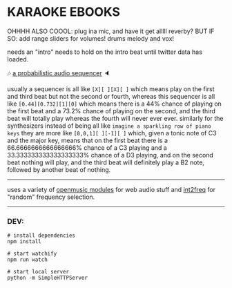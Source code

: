 # KARAOKE EBOOKS




OHHHH ALSO COOOL:
plug ina  mic, and have it get alllll reverby?
BUT IF SO: add range sliders for volumes! drums melody and vox!




needs an "intro"
needs to hold on the intro beat until twitter data has loaded.












:notes: [a probabilistic audio sequencer](http://coleww.github.io/problumz/) :speaker:

usually a sequencer is all like `[X][ ][X][ ]` which means play on the first and third beat but not the second or fourth, whereas this sequencer is all like `[0.44][0.732][1][0]` which means there is a 44% chance of playing on the first beat and a 73.2% chance of playing on the second, and the third beat will totally play whereas the fourth will never ever ever. similarly for the synthesizers instead of being all like `imagine a sparkling row of piano keys` they are more like `[0,0,1][ ][-1][ ]` which, given a tonic note of C3 and the major key, means that on the first beat there is a 66.6666666666666666% chance of a C3 playing and a 33.333333333333333333% chance of a D3 playing, and on the second beat nothing will play, and the third beat will definitely play a B2 note, followed by another beat of nothing.

-----------------------------

uses a variety of [openmusic modules](https://github.com/openmusic) for web audio stuff and [int2freq](https://github.com/coleww/int2freq) for "random" frequency selection.

------------------------------

### DEV:
```
# install dependencies
npm install

# start watchify
npm run watch

# start local server
python -m SimpleHTTPServer
```

